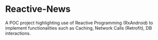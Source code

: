 # Reactive-News
A POC project highlighting use of Reactive Programming (RxAndroid) to implement functionalities such as Caching, Network Calls (Retrofit), DB interactions.
